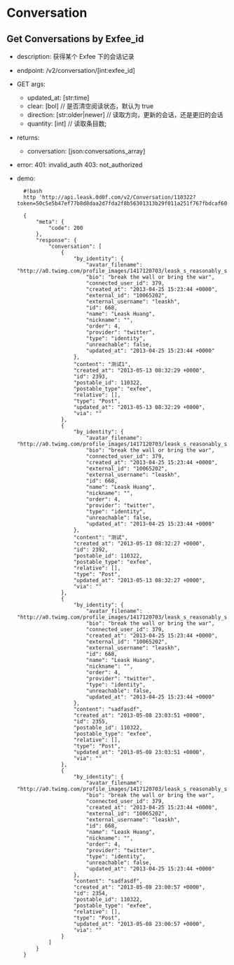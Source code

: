 # Conversation


## Get Conversations by Exfee_id
* description: 获得某个 Exfee 下的会话记录
* endpoint: /v2/conversation/[int:exfee_id]
* GET args:
    - updated_at: [str:time]
    - clear: [bol] // 是否清空阅读状态，默认为 true
    - direction: [str:older|newer] // 读取方向，更新的会话，还是更旧的会话
    - quantity: [int] // 读取条目数;
* returns:
    - conversation: [json:conversations_array]
* error:
    401: invalid_auth
    403: not_authorized
* demo:

        #!bash
        http 'http://api.leask.0d0f.com/v2/Conversation/110322?token=50c5e5b47ef77b8d8daa2d7fda2f8b56301313b29f011a251f767fbdcaf60247'

        {
            "meta": {
                "code": 200
            },
            "response": {
                "conversation": [
                    {
                        "by_identity": {
                            "avatar_filename": "http://a0.twimg.com/profile_images/1417120703/leask_s_reasonably_small.png",
                            "bio": "break the wall or bring the war",
                            "connected_user_id": 379,
                            "created_at": "2013-04-25 15:23:44 +0000",
                            "external_id": "10065202",
                            "external_username": "leaskh",
                            "id": 668,
                            "name": "Leask Huang",
                            "nickname": "",
                            "order": 4,
                            "provider": "twitter",
                            "type": "identity",
                            "unreachable": false,
                            "updated_at": "2013-04-25 15:23:44 +0000"
                        },
                        "content": "测试1",
                        "created_at": "2013-05-13 08:32:29 +0000",
                        "id": 2393,
                        "postable_id": 110322,
                        "postable_type": "exfee",
                        "relative": [],
                        "type": "Post",
                        "updated_at": "2013-05-13 08:32:29 +0000",
                        "via": ""
                    },
                    {
                        "by_identity": {
                            "avatar_filename": "http://a0.twimg.com/profile_images/1417120703/leask_s_reasonably_small.png",
                            "bio": "break the wall or bring the war",
                            "connected_user_id": 379,
                            "created_at": "2013-04-25 15:23:44 +0000",
                            "external_id": "10065202",
                            "external_username": "leaskh",
                            "id": 668,
                            "name": "Leask Huang",
                            "nickname": "",
                            "order": 4,
                            "provider": "twitter",
                            "type": "identity",
                            "unreachable": false,
                            "updated_at": "2013-04-25 15:23:44 +0000"
                        },
                        "content": "测试",
                        "created_at": "2013-05-13 08:32:27 +0000",
                        "id": 2392,
                        "postable_id": 110322,
                        "postable_type": "exfee",
                        "relative": [],
                        "type": "Post",
                        "updated_at": "2013-05-13 08:32:27 +0000",
                        "via": ""
                    },
                    {
                        "by_identity": {
                            "avatar_filename": "http://a0.twimg.com/profile_images/1417120703/leask_s_reasonably_small.png",
                            "bio": "break the wall or bring the war",
                            "connected_user_id": 379,
                            "created_at": "2013-04-25 15:23:44 +0000",
                            "external_id": "10065202",
                            "external_username": "leaskh",
                            "id": 668,
                            "name": "Leask Huang",
                            "nickname": "",
                            "order": 4,
                            "provider": "twitter",
                            "type": "identity",
                            "unreachable": false,
                            "updated_at": "2013-04-25 15:23:44 +0000"
                        },
                        "content": "sadfasdf",
                        "created_at": "2013-05-08 23:03:51 +0000",
                        "id": 2355,
                        "postable_id": 110322,
                        "postable_type": "exfee",
                        "relative": [],
                        "type": "Post",
                        "updated_at": "2013-05-08 23:03:51 +0000",
                        "via": ""
                    },
                    {
                        "by_identity": {
                            "avatar_filename": "http://a0.twimg.com/profile_images/1417120703/leask_s_reasonably_small.png",
                            "bio": "break the wall or bring the war",
                            "connected_user_id": 379,
                            "created_at": "2013-04-25 15:23:44 +0000",
                            "external_id": "10065202",
                            "external_username": "leaskh",
                            "id": 668,
                            "name": "Leask Huang",
                            "nickname": "",
                            "order": 4,
                            "provider": "twitter",
                            "type": "identity",
                            "unreachable": false,
                            "updated_at": "2013-04-25 15:23:44 +0000"
                        },
                        "content": "sadfasdf",
                        "created_at": "2013-05-08 23:00:57 +0000",
                        "id": 2354,
                        "postable_id": 110322,
                        "postable_type": "exfee",
                        "relative": [],
                        "type": "Post",
                        "updated_at": "2013-05-08 23:00:57 +0000",
                        "via": ""
                    }
                ]
            }
        }

